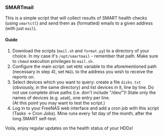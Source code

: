### SMARTmail

This is a simple script that will collect results of SMART health checks (using `smartctl`) and send them as (formatted) emails to a given address (with just `mail`).

#### Guide

1. Download the scripts (`mail.sh` and `format.py`) to a directory of your choice. In my case it's `/opt/smartmail` - remember that path.
Make sure to `chmod` execution privileges to `mail.sh`.
2. Configure the main script: set `HERE` variable to the aforementioned path (necessary in step 4), set `MAIL` to the address you wish to receive the reports on.
3. Select devices which you want to query: create a file `disks.txt` (obviously, in the same directory) and list devices in it, line by line.
Do not use complete drive paths (i.e. don't include "/dev/")! State only the names of devices (e.g. `ada0`), one entry per line.  
(At this point you may want to test the script.)
4. Log in to your FreeNAS web interface and add a cron job with this script (Tasks -> Cron Jobs). Mine runs every 1st day of the month, after the long SMART self-test.

Voila, enjoy regular updates on the health status of your HDDs!
